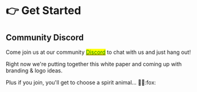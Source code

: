 # 👉 Get Started

## Community Discord

Come join us at our community [<mark style="color:green;">Discord</mark>](https://discord.com/invite/fV2SjJzEUr) to chat with us and just hang out!

Right now we're putting together this white paper and coming up with branding & logo ideas.&#x20;

Plus if you join, you'll get to choose a spirit animal... :gorilla::unicorn::fox:
